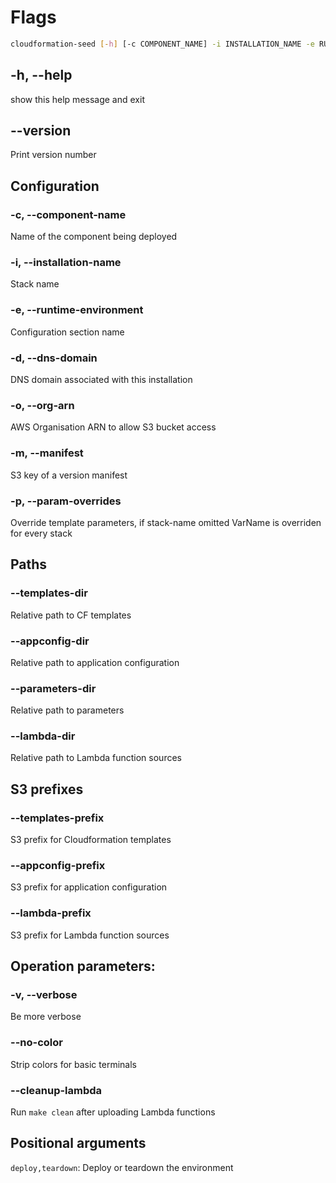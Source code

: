 # Flags

```bash
cloudformation-seed [-h] [-c COMPONENT_NAME] -i INSTALLATION_NAME -e RUNTIME_ENVIRONMENT -d DNS_DOMAIN [-o ORG_ARN] [-m MANIFEST] [-p stack-name:VarName=value [stack-name:VarName=value ...]] [--templates-dir TEMPLATES_DIR] [--appconfig-dir APPCONFIG_DIR] [--parameters-dir PARAMETERS_DIR] [--lambda-dir LAMBDA_DIR] [--templates-prefix TEMPLATES_PREFIX] [--appconfig-prefix APPCONFIG_PREFIX] [--lambda-prefix LAMBDA_PREFIX] [-v] [--no-color] [--cleanup-lambda] [--version] {deploy,teardown}
```

## -h, --help

show this help message and exit

## --version

Print version number

## Configuration

### -c, --component-name

Name of the component being deployed

### -i, --installation-name

Stack name

### -e, --runtime-environment

Configuration section name

### -d, --dns-domain

DNS domain associated with this installation

### -o, --org-arn

AWS Organisation ARN to allow S3 bucket access

### -m, --manifest

S3 key of a version manifest

### -p, --param-overrides

Override template parameters, if stack-name omitted VarName is overriden for every stack

## Paths

### --templates-dir

Relative path to CF templates

### --appconfig-dir

Relative path to application configuration

### --parameters-dir

Relative path to parameters

### --lambda-dir

Relative path to Lambda function sources

## S3 prefixes

### --templates-prefix

S3 prefix for Cloudformation templates

### --appconfig-prefix

S3 prefix for application configuration

### --lambda-prefix

S3 prefix for Lambda function sources

## Operation parameters:

### -v, --verbose

Be more verbose

### --no-color

Strip colors for basic terminals

### --cleanup-lambda

Run `make clean` after uploading Lambda functions

## Positional arguments

`deploy,teardown`: Deploy or teardown the environment